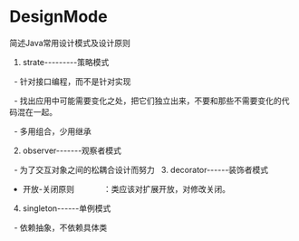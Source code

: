 # DesignMode
简述Java常用设计模式及设计原则

1. strate---------策略模式

   -  针对接口编程，而不是针对实现
   
   -  找出应用中可能需要变化之处，把它们独立出来，不要和那些不需要变化的代码混在一起。
   
   -  多用组合，少用继承
   
2. observer-------观察者模式

   - 为了交互对象之间的松耦合设计而努力
   
3. decorator------装饰者模式

   - 开放-关闭原则
              ：类应该对扩展开放，对修改关闭。
   
4. singleton------单例模式

   -  依赖抽象，不依赖具体类
   
   
